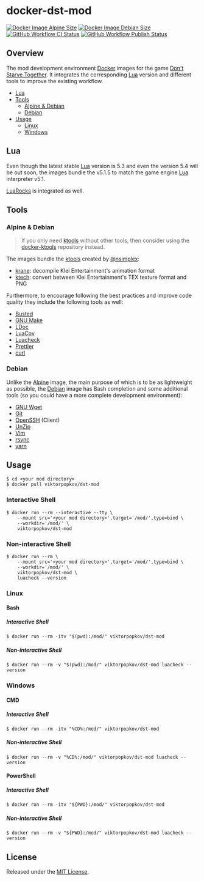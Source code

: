 # docker-dst-mod

[![Docker Image Alpine Size]](https://hub.docker.com/r/viktorpopkov/dst-mod)
[![Docker Image Debian Size]](https://hub.docker.com/r/viktorpopkov/dst-mod)
[![GitHub Workflow CI Status][]](https://github.com/victorpopkov/docker-dst-mod/actions?query=workflow%3ACI)
[![GitHub Workflow Publish Status][]](https://github.com/victorpopkov/docker-dst-mod/actions?query=workflow%3APublish)

## Overview

The mod development environment [Docker][] images for the game
[Don't Starve Together][]. It integrates the corresponding [Lua][] version and
different tools to improve the existing workflow.

- [Lua](#lua)
- [Tools](#tools)
  - [Alpine & Debian](#alpine--debian)
  - [Debian](#debian)
- [Usage](#usage)
  - [Linux](#linux)
  - [Windows](#windows)

## Lua

Even though the latest stable [Lua][] version is 5.3 and even the version 5.4
will be out soon, the images bundle the v5.1.5 to match the game engine [Lua][]
interpreter v5.1.

[LuaRocks][] is integrated as well.

## Tools

### Alpine & Debian

> If you only need [ktools][] without other tools, then consider using the
> [docker-ktools][] repository instead.

The images bundle the [ktools][] created by [@nsimplex][]:

- [krane][]: decompile Klei Entertainment's animation format
- [ktech][]: convert between Klei Entertainment's TEX texture format and PNG

Furthermore, to encourage following the best practices and improve code quality
they include the following tools as well:

- [Busted][]
- [GNU Make][]
- [LDoc][]
- [LuaCov][]
- [Luacheck][]
- [Prettier][]
- [curl][]

### Debian

Unlike the [Alpine][] image, the main purpose of which is to be as lightweight
as possible, the [Debian][] image has Bash completion and some additional tools
(so you could have a more complete development environment):

- [GNU Wget][]
- [Git][]
- [OpenSSH][] (Client)
- [UnZip][]
- [Vim][]
- [rsync][]
- [yarn][]

## Usage

```shell script
$ cd <your mod directory>
$ docker pull viktorpopkov/dst-mod
```

### Interactive Shell

```shell script
$ docker run --rm --interactive --tty \
    --mount src='<your mod directory>',target='/mod/',type=bind \
    --workdir='/mod/' \
    viktorpopkov/dst-mod
```

### Non-interactive Shell

```shell script
$ docker run --rm \
    --mount src='<your mod directory>',target='/mod/',type=bind \
    --workdir='/mod/' \
    viktorpopkov/dst-mod \
    luacheck --version
```

### Linux

#### Bash

##### Interactive Shell

```shell script
$ docker run --rm -itv "$(pwd):/mod/" viktorpopkov/dst-mod
```

##### Non-interactive Shell

```shell script
$ docker run --rm -v "$(pwd):/mod/" viktorpopkov/dst-mod luacheck --version
```

### Windows

#### CMD

##### Interactive Shell

```shell script
$ docker run --rm -itv "%CD%:/mod/" viktorpopkov/dst-mod
```

##### Non-interactive Shell

```shell script
$ docker run --rm -v "%CD%:/mod/" viktorpopkov/dst-mod luacheck --version
```

#### PowerShell

##### Interactive Shell

```shell script
$ docker run --rm -itv "${PWD}:/mod/" viktorpopkov/dst-mod
```

##### Non-interactive Shell

```shell script
$ docker run --rm -v "${PWD}:/mod/" viktorpopkov/dst-mod luacheck --version
```

## License

Released under the [MIT License](https://opensource.org/licenses/MIT).

[@nsimplex]: https://github.com/nsimplex
[alpine]: https://hub.docker.com/_/alpine
[busted]: https://olivinelabs.com/busted/
[curl]: https://curl.haxx.se/
[debian]: https://hub.docker.com/_/debian
[docker image alpine size]: https://img.shields.io/docker/image-size/viktorpopkov/dst-mod/debian?label=debian%20size
[docker image debian size]: https://img.shields.io/docker/image-size/viktorpopkov/dst-mod/alpine?label=alpine%20size
[docker-ktools]: https://github.com/victorpopkov/docker-ktools
[docker]: https://www.docker.com/
[don't starve together]: https://www.klei.com/games/dont-starve-together
[git]: https://git-scm.com/
[github workflow ci status]: https://img.shields.io/github/workflow/status/victorpopkov/docker-dst-mod/CI?label=CI
[github workflow publish status]: https://img.shields.io/github/workflow/status/victorpopkov/docker-dst-mod/Publish?label=Publish
[gnu make]: https://www.gnu.org/software/make/
[gnu wget]: https://www.gnu.org/software/wget/
[krane]: https://github.com/nsimplex/ktools#krane
[ktech]: https://github.com/nsimplex/ktools#ktech
[ktools]: https://github.com/nsimplex/ktools
[ldoc]: https://stevedonovan.github.io/ldoc/
[lua]: https://www.lua.org/
[luacheck]: https://github.com/mpeterv/luacheck
[luacov]: https://keplerproject.github.io/luacov/
[luarocks]: https://luarocks.org/
[openssh]: https://www.openssh.com/
[prettier]: https://prettier.io/
[rsync]: https://rsync.samba.org/
[unzip]: http://infozip.sourceforge.net/UnZip.html
[vim]: https://www.vim.org/
[yarn]: https://yarnpkg.com/
